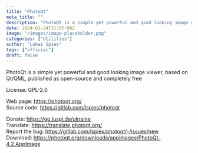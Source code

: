 ```yaml
---
title: "PhotoQt"
meta_title: ""
description: "PhotoQt is a simple yet powerful and good looking image viewer, based on Qt/QML, published as open-source and completely free"
date: 2024-01-24T21:05:00Z
image: "/images/image-placeholder.png"
categories: ["Utilities"]
author: "Lukas Spies"
tags: ["official"]
draft: false
---
```


PhotoQt is a simple yet powerful and good looking image viewer, based on Qt/QML, published as open-source and completely free

License: GPL-2.0

Web page: https://photoqt.org/  
Source code: https://gitlab.com/lspies/photoqt

Donate: https://go.luspi.de/ukraine  
Translate: https://translate.photoqt.org/  
Report the bug: https://gitlab.com/lspies/photoqt/-/issues/new  
Download: https://photoqt.org/downloads/appimages/PhotoQt-4.2.AppImage
